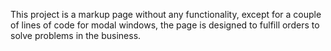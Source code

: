 This project is a markup page without any functionality, except for a couple of lines of code for modal windows, the page is designed to fulfill orders to solve problems in the business.